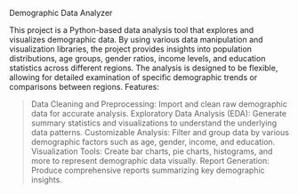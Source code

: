 Demographic Data Analyzer


This project is a Python-based data analysis tool that explores and visualizes demographic data. By using various data manipulation and visualization libraries, the project provides insights into population distributions, age groups, gender ratios, income levels, and education statistics across different regions. The analysis is designed to be flexible, allowing for detailed examination of specific demographic trends or comparisons between regions.
Features:
>Data Cleaning and Preprocessing: Import and clean raw demographic data for accurate analysis.
>Exploratory Data Analysis (EDA): Generate summary statistics and visualizations to understand the underlying data patterns.
>Customizable Analysis: Filter and group data by various demographic factors such as age, gender, income, and education.
>Visualization Tools: Create bar charts, pie charts, histograms, and more to represent demographic data visually.
>Report Generation: Produce comprehensive reports summarizing key demographic insights.
